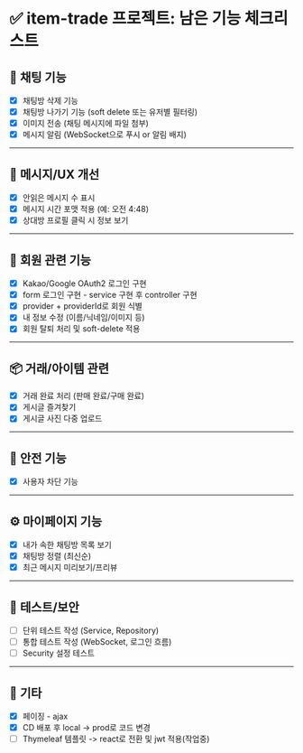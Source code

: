 # ✅ item-trade 프로젝트: 남은 기능 체크리스트

## 🔄 채팅 기능

- [x] 채팅방 삭제 기능
- [x] 채팅방 나가기 기능 (soft delete 또는 유저별 필터링)
- [x] 이미지 전송 (채팅 메시지에 파일 첨부)
- [x] 메시지 알림 (WebSocket으로 푸시 or 알림 배지)

---

## 💬 메시지/UX 개선

- [x] 안읽은 메시지 수 표시
- [x] 메시지 시간 포맷 적용 (예: 오전 4:48)
- [x] 상대방 프로필 클릭 시 정보 보기

---

## 🔐 회원 관련 기능

- [x] Kakao/Google OAuth2 로그인 구현
- [x] form 로그인 구현 - service 구현 후 controller 구현
- [x] provider + providerId로 회원 식별
- [x] 내 정보 수정 (이름/닉네임/이미지 등)
- [x] 회원 탈퇴 처리 및 soft-delete 적용

---

## 📦 거래/아이템 관련

- [x] 거래 완료 처리 (판매 완료/구매 완료)
- [x] 게시글 즐겨찾기
- [x] 게시글 사진 다중 업로드

---

## 🚨 안전 기능

- [x] 사용자 차단 기능

---

## ⚙️ 마이페이지 기능

- [x] 내가 속한 채팅방 목록 보기
- [x] 채팅방 정렬 (최신순)
- [x] 최근 메시지 미리보기/프리뷰

---

## 🧪 테스트/보안

- [ ] 단위 테스트 작성 (Service, Repository)
- [ ] 통합 테스트 작성 (WebSocket, 로그인 흐름)
- [ ] Security 설정 테스트

---

## 📁 기타

- [x] 페이징 - ajax
- [x] CD 배포 후 local -> prod로 코드 변경
- [ ] Thymeleaf 템플릿 -> react로 전환 및 jwt 적용(작업중)
